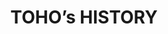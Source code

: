 ---
title: 'TOHO’s HISTORY'
photo: '/images/photo-of-history.jpg'
logo: '/images/newExperience.png'
textup: '桐朋祭七十周年と生徒会の喜寿を記念して、桐朋と桐朋生徒会の歴史を振り返る展示を行います。秘蔵資料満載の本展示にぜひお越しください。'
building: '高校教室棟'
floor: '1' 
location: '多目的ラウンジ'
categoly: '2'
---